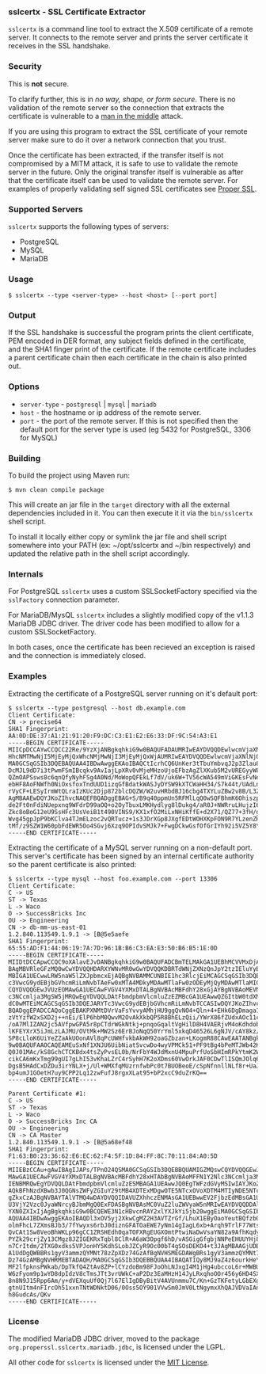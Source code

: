 ### sslcertx - SSL Certificate Extractor

`sslcertx` is a command line tool to extract the X.509 certificate of a remote server. It connects to the remote server and prints the server certificate it receives in the SSL handshake.

### Security

This is **not** secure.

To clarify further, this is in *no way, shape, or form secure*. There is no validation of the remote server so the connection that extracts the certificate is vulnerable to a [man in the middle][MITM] attack.

If you are using this program to extract the SSL certificate of your remote server make sure to do it over a network connection that you trust.

Once the certificate has been extracted, if the transfer itself is not compromised by a MITM attack, it is safe to use to validate the remote server in the future. Only the original transfer itself is vulnerable as after that the certificate itself can be used to validate the remote server. For examples of properly validating self signed SSL certificates see [Proper SSL].

### Supported Servers

`sslcertx` supports the following types of servers:

 * PostgreSQL
 * MySQL
 * MariaDB

### Usage

    $ sslcertx --type <server-type> --host <host> [--port port]

### Output

If the SSL handshake is successful the program prints the client certificate, PEM encoded in DER format, any subject fields defined in the certificate, and the SHA1 finger print of the certificate. If the remote certificate includes a parent certificate chain then each certificate in the chain is also printed out.

### Options

 * `server-type` - `postgresql` | `mysql` | `mariadb`
 * `host` - the hostname or ip address of the remote server.
 * `port` - the port of the remote server. If this is not specified then the default port for the server type is used (eg 5432 for PostgreSQL, 3306 for MySQL)

### Building

To build the project using Maven run:

    $ mvn clean compile package

This will create an jar file in the `target` directory with all the external dependencies included in it. You can then execute it it via the `bin/sslcertx` shell script.

To install it locally either copy or symlink the jar file and shell script somewhere into your PATH (ex: ~/opt/sslcertx and ~/bin respectively) and updated the relative path in the shell script accordingly.

### Internals

For PostgreSQL `sslcertx` uses a custom SSLSocketFactory specified via the `sslFactory` connection parameter.

For MariaDB/MysQL `sslcertx` includes a slightly modified copy of the v1.1.3 MariaDB JDBC driver. The driver code has been modified to allow for a custom SSLSocketFactory.

In both cases, once the certificate has been recieved an exception is raised and the connection is immediately closed.

### Examples

Extracting the certificate of a PostgreSQL server running on it's default port:

    $ sslcertx --type postgresql --host db.example.com
    Client Certificate:
	CN -> precise64
	SHA1 Fingerprint: AA:0D:DE:37:A1:21:91:20:F9:DC:C3:E1:E2:E6:33:DF:9C:54:A3:E1
	-----BEGIN CERTIFICATE-----
	MIICpDCCAYwCCQCC22Re/9YzXjANBgkqhkiG9w0BAQUFADAUMRIwEAYDVQQDEwlwcmVjaXNlNjQw
	HhcNMTMwNjI5MjEyMjQxWhcNMjMwNjI3MjEyMjQxWjAUMRIwEAYDVQQDEwlwcmVjaXNlNjQwggEi
	MA0GCSqGSIb3DQEBAQUAA4IBDwAwggEKAoIBAQCtIcrhCQ6UnKer3tTbuYmbvqJ2p3Zlau8iJvFr
	DcMJL9dD7i3tPwmFSmIBcqkv9AvIajLpXRv0vMjeMHzoUjoEFbzAgZlXKub5M2vUREGyyW8/2L9O
	QZmOAPSsws8c6qnQfyNyhFSg4A0Nd/MoWopQFEkLf7dV/uk6W+TV56cWA549mViGKEsFvNeq+Lmr
	ebHF8AoFNWfh0NiOxsfoxTndUUD1izqGfBdatkWASJyDYSW9kXTCWaHH34/S7k44t/UAdLnSm+RO
	rVyCF+LESyIrmWtQLraIzKUc2Djp872blcDQZW/W2uvHRbdBJ16cbg4TXYLuZBw2v8B/L3ZrtB2X
	AgMBAAEwDQYJKoZIhvcNAQEFBQADggEBAG+S/B9q40ppmUn5RFMlLqQ0wSQFBhmK6OhiszprQ0r9
	de2Ft0nFdiNUepxnq9WFdrD99aOQ+o2OyTbuxLMKHydlyg8lDukg4/aR0J+NWRruLHujzI6gpul6
	Zkc8oBoG12eU9SsHFc3UsVeiB1t490VINS9/KX1xfO2MiLxNHiKffE+d2X71/QZ77+3fH/gaqz67
	Wvg45gpJpP9bKClva4TJmELzoc2vQRTucz+1s3JDrXGp8JXgfEDtWOHXKpFON9R7YLzenZHcXvBp
	tMf/z9SZW1W60pbFdEWR5Oo4SGvj6Xzq9OPIdvSMJk7+FwgDCkwGsfOfGrIYh92i5VZ5Y8Y=
	-----END CERTIFICATE-----

Extracting the certificate of a MySQL server running on a non-default port. This server's certificate has been signed by an internal certificate authority so the parent certificate is also printed:

    $ sslcertx --type mysql --host foo.example.com --port 13306
	Client Certificate:
	C -> US
	ST -> Texas
	L -> Waco
	O -> SuccessBricks Inc
	OU -> Engineering
	CN -> db-mm-us-east-01
	1.2.840.113549.1.9.1 -> [B@5e5aefe
	SHA1 Fingerprint: 65:55:AD:F1:44:06:19:7A:7D:96:1B:B6:C3:EA:E3:50:B6:B5:1E:0D
	-----BEGIN CERTIFICATE-----
	MIIDtDCCApwCCQC9oXAlavEJvDANBgkqhkiG9w0BAQUFADCBmTELMAkGA1UEBhMCVVMxDjAMBgNV
	BAgMBVRleGFzMQ0wCwYDVQQHDARXYWNvMR0wGwYDVQQKDBRTdWNjZXNzQnJpY2tzIEluYyBDQTEU
	MBIGA1UECwwLRW5naW5lZXJpbmcxEjAQBgNVBAMMCUNBIE1hc3RlcjEiMCAGCSqGSIb3DQEJARYT
	c3VwcG9ydEBjbGVhcmRiLmNvbTAeFw0xMTA4MDkyMDAwMTlaFw0zODEyMjQyMDAwMTlaMIGdMQsw
	CQYDVQQGEwJVUzEOMAwGA1UECAwFVGV4YXMxDTALBgNVBAcMBFdhY28xGjAYBgNVBAoMEVN1Y2Nl
	c3NCcmlja3MgSW5jMRQwEgYDVQQLDAtFbmdpbmVlcmluZzEZMBcGA1UEAwwQZGItbW0tdXMtZWFz
	dC0wMTEiMCAGCSqGSIb3DQEJARYTc3VwcG9ydEBjbGVhcmRiLmNvbTCCASIwDQYJKoZIhvcNAQEB
	BQADggEPADCCAQoCggEBAKPXNMtDVrVaFsYvvyAMhjHU9ggQvNO4+Qln+4+EHk6DgDmaga1iB8mA
	zVtYzfW2xSXD2j++nEi/ElP6hbM0QwvM2OvAkXkbQP5R8BhELzQii/YWrX86fZUdxAOc11cp1RMg
	/oA7MlIZAN2jc5AVfpwGPA5r8pCTdrWGkNtkj+pnqoGqaltVgHilD8H4VAERjvM4oKdhdobnxsCt
	lKFEYXrX5iJmLzLAJMU/OVtMk+MW2Sz6ErBJoNqQ50YrYml5xkqD46526L6gNJV/cAY8kz/ntX62
	SP8cLloK6UiYeZZaAkUOonAVl8qPcUWHfvkbAkWH92oaGZbzan+LKogmR88CAwEAATANBgkqhkiG
	9w0BAQUFAAOCAQEAMEuSxNf1XNJU6UibNiatSvcwDo4wyVPMCk51+PF9tBg4bPeMTJWb42K7VqC4
	Q0J01MAc/kS8GchCTCKBdx4tsZyPvsEL0b/NrFbY4WJdMxnU4MpuPrfUoSbHImRPkYtmK2WloNPK
	cikCA6mKxTmg99gUI7gLhI53vKhaLZrC4rSyhH7K2oXDms60VwOrkJAF0CDwTlISQmJOlq6jRHvw
	DgsB5HAdCxDZDu3irYNLX+j/Ul+WMXfqMUzrnfwbPc0t7BUOBeoE/cSpNfnnllNLf8r+UaJc7KEy
	bp4umJ1GOetH7uy9CPP2Lq12zwFufJ8rgxXLat95+bP2xcC9duZrKQ==
	-----END CERTIFICATE-----
    
	Parent Certificate #1:
	C -> US
	ST -> Texas
	L -> Waco
	O -> SuccessBricks Inc CA
	OU -> Engineering
	CN -> CA Master
	1.2.840.113549.1.9.1 -> [B@5a68ef48
	SHA1 Fingerprint: F1:63:B0:23:36:62:E6:EC:62:F4:5F:1D:84:FF:8C:70:11:84:A0:5D
	-----BEGIN CERTIFICATE-----
	MIIEBzCCAu+gAwIBAgIJAPs/TPnO24QSMA0GCSqGSIb3DQEBBQUAMIGZMQswCQYDVQQGEwJVUzEO
	MAwGA1UECAwFVGV4YXMxDTALBgNVBAcMBFdhY28xHTAbBgNVBAoMFFN1Y2Nlc3NCcmlja3MgSW5j
	IENBMRQwEgYDVQQLDAtFbmdpbmVlcmluZzESMBAGA1UEAwwJQ0EgTWFzdGVyMSIwIAYJKoZIhvcN
	AQkBFhNzdXBwb3J0QGNsZWFyZGIuY29tMB4XDTExMDgwOTE5NTcxOVoXDTM4MTIyNDE5NTcxOVow
	gZkxCzAJBgNVBAYTAlVTMQ4wDAYDVQQIDAVUZXhhczENMAsGA1UEBwwEV2FjbzEdMBsGA1UECgwU
	U3VjY2Vzc0JyaWNrcyBJbmMgQ0ExFDASBgNVBAsMC0VuZ2luZWVyaW5nMRIwEAYDVQQDDAlDQSBN
	YXN0ZXIxIjAgBgkqhkiG9w0BCQEWE3N1cHBvcnRAY2xlYXJkYi5jb20wggEiMA0GCSqGSIb3DQEB
	AQUAA4IBDwAwggEKAoIBAQDl3xOV5yj2XkwCgMZ2H3AVTZrGf/LhuX1EByOaoYeutBQfzb049wp4
	olmFhcL7ZXmsBJb3/7fYwyxs6rbJ0diznGFATOaEWE7yNm14gIagL6xb+Arqh9TrlF77Wts32RHI
	QvCAt1Sw8VeoBhWKLp96gCC1ZRSHEdh0qaTOFXRgEUGXOmtPtwiNaDwVsaYN82a9AfhKqdygRMzA
	PYZk29crjZy13CMgz8JZIGEKRxTqbl8ClR+A6aW3Opgf6hD/vASGigGfgbjNNPeEHUUYHj8yW3OW
	n7CrItdm/2TXG0xdks5VPJonHY5KdhSLobJZCyR9Oc00bT4gSOsDEKO4+t3JAgMBAAGjUDBOMB0G
	A1UdDgQWBBRs1gyV3ammzQYMNt78zZpXDz74GzAfBgNVHSMEGDAWgBRs1gyV3ammzQYMNt78zZpX
	Dz74GzAMBgNVHRMEBTADAQH/MA0GCSqGSIb3DQEBBQUAA4IBAQATIQy8MJ9aZ4z6ourkHeY/Rmkf
	MF2lfpknsPWkab/DpTkfQ4ZtAv8ZP+lCYzdoBm98FJoOhLNJxgI4M1jHg4ubccoL6r+MWBUMCT5K
	W6zFyom9p1wYD8dpIdzV8cTmsJTt3vrUWkC+aP2Dz3EaMHzH14JyLRxqhoOOr456y6HD4SXEwzW3
	8n8N9J15Rpp6Am/y+dVEXquUf0Qj7l67ElIgDByBitV4AVUnmmu7C/Kn+GzTKFetyLGbEXgbgalg
	gtnUItm4nFIrcOh51xxnTNtWDNktD06/0Oss5OY901VVwSm0JmV0LtNgymxXhQAJVDVaIAn4C0/H
	h8GudcAs/QKv
	-----END CERTIFICATE-----

### License

The modified MariaDB JDBC driver, moved to the package `org.properssl.sslcertx.mariadb.jdbc`, is licensed under the LGPL.

All other code for `sslcertx` is licensed under the [MIT License].

[MITM]: http://en.wikipedia.org/#TODO
[Proper SSL]: http://properssl.org/
[MIT License]: LICENSE
